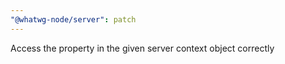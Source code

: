 ```yaml
---
"@whatwg-node/server": patch
---
```


Access the property in the given server context object correctly
